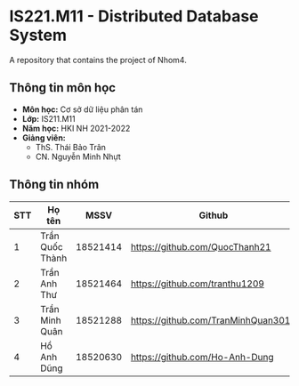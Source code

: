 # IS221.M11 - Distributed Database System
A repository that contains the project of Nhom4.


## Thông tin môn học
* **Môn học:** Cơ sở dữ liệu phân tán
* **Lớp:** IS211.M11
* **Năm học:** HKI NH 2021-2022
* **Giảng viên:** 
  * ThS. Thái Bảo Trân
  * CN. Nguyễn Minh Nhựt

## Thông tin nhóm
STT | Họ tên | MSSV | Github
--- | -------|------|--------
1 | Trần Quốc Thành | 18521414 | https://github.com/QuocThanh21
2 | Trần Anh Thư | 18521464 | https://github.com/tranthu1209
3 | Trần Minh Quân | 18521288 | https://github.com/TranMinhQuan3010
4 | Hồ Anh Dũng| 18520630 | https://github.com/Ho-Anh-Dung
